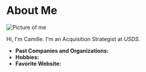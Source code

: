 # About Me

![Picture of me]()

Hi, I'm Camille. I'm an Acquisition Strategist at *USDS*.

- **Past Companies and Organizations:**
- **Hobbies:**
- **Favorite Website:** []()
